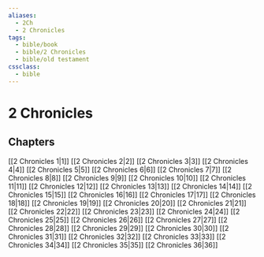 ```yaml
---
aliases:
  - 2Ch
  - 2 Chronicles
tags:
  - bible/book
  - bible/2 Chronicles
  - bible/old testament
cssclass:
  - bible
---
```


# 2 Chronicles

## Chapters

[[2 Chronicles 1|1]]
[[2 Chronicles 2|2]]
[[2 Chronicles 3|3]]
[[2 Chronicles 4|4]]
[[2 Chronicles 5|5]]
[[2 Chronicles 6|6]]
[[2 Chronicles 7|7]]
[[2 Chronicles 8|8]]
[[2 Chronicles 9|9]]
[[2 Chronicles 10|10]]
[[2 Chronicles 11|11]]
[[2 Chronicles 12|12]]
[[2 Chronicles 13|13]]
[[2 Chronicles 14|14]]
[[2 Chronicles 15|15]]
[[2 Chronicles 16|16]]
[[2 Chronicles 17|17]]
[[2 Chronicles 18|18]]
[[2 Chronicles 19|19]]
[[2 Chronicles 20|20]]
[[2 Chronicles 21|21]]
[[2 Chronicles 22|22]]
[[2 Chronicles 23|23]]
[[2 Chronicles 24|24]]
[[2 Chronicles 25|25]]
[[2 Chronicles 26|26]]
[[2 Chronicles 27|27]]
[[2 Chronicles 28|28]]
[[2 Chronicles 29|29]]
[[2 Chronicles 30|30]]
[[2 Chronicles 31|31]]
[[2 Chronicles 32|32]]
[[2 Chronicles 33|33]]
[[2 Chronicles 34|34]]
[[2 Chronicles 35|35]]
[[2 Chronicles 36|36]]
